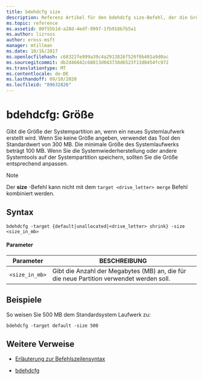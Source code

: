 ```yaml
---
title: bdehdcfg size
description: Referenz Artikel für den bdehdcfg size-Befehl, der die Größe der Systempartition angibt, wenn ein neues Systemlaufwerk erstellt wird.
ms.topic: reference
ms.assetid: 80f55b1d-a28d-4edf-9997-1fb918b7b5a1
ms.author: lizross
author: eross-msft
manager: mtillman
ms.date: 10/16/2017
ms.openlocfilehash: c68322fe999a39c4a2913826f520f0b401a9d0ac
ms.sourcegitcommit: db2d46842c68813d043738d6523f13d8454fc972
ms.translationtype: MT
ms.contentlocale: de-DE
ms.lasthandoff: 09/10/2020
ms.locfileid: "89632826"
---
```

# <a name="bdehdcfg-size"></a>bdehdcfg: Größe

Gibt die Größe der Systempartition an, wenn ein neues Systemlaufwerk erstellt wird. Wenn Sie keine Größe angeben, verwendet das Tool den Standardwert von 300 MB. Die minimale Größe des Systemlaufwerks beträgt 100 MB. Wenn Sie die Systemwiederherstellung oder andere Systemtools auf der Systempartition speichern, sollten Sie die Größe entsprechend anpassen.

> [!NOTE]
> Der **size** -Befehl kann nicht mit dem `target <drive_letter> merge` Befehl kombiniert werden.

## <a name="syntax"></a>Syntax

```
bdehdcfg -target {default|unallocated|<drive_letter> shrink} -size <size_in_mb>
```

#### <a name="parameters"></a>Parameter

| Parameter | BESCHREIBUNG |
| --------- | ----------- |
| `<size_in_mb>` | Gibt die Anzahl der Megabytes (MB) an, die für die neue Partition verwendet werden soll. |

## <a name="examples"></a>Beispiele

So weisen Sie 500 MB dem Standardsystem Laufwerk zu:

```
bdehdcfg -target default -size 500
```

## <a name="additional-references"></a>Weitere Verweise

- [Erläuterung zur Befehlszeilensyntax](command-line-syntax-key.md)

- [bdehdcfg](bdehdcfg.md)
